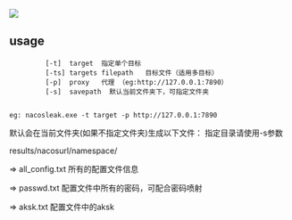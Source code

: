 ![](https://socialify.git.ci/a1phaboy/nacosleak/image?font=Source%20Code%20Pro&language=1&name=1&owner=1&pattern=Circuit%20Board&stargazers=1&theme=Dark)
## usage

             [-t]  target  指定单个目标
             [-ts] targets filepath   目标文件（适用多目标）
             [-p]  proxy   代理 （eg:http://127.0.0.1:7890）
             [-s]  savepath  默认当前文件夹下，可指定文件夹


    eg: nacosleak.exe -t target -p http://127.0.0.1:7890


默认会在当前文件夹(如果不指定文件夹)生成以下文件：
指定目录请使用-s参数


results/nacosurl/namespace/


=> all_config.txt  所有的配置文件信息


=> passwd.txt      配置文件中所有的密码，可配合密码喷射


=> aksk.txt        配置文件中的aksk
